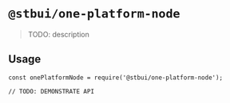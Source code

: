 # `@stbui/one-platform-node`

> TODO: description

## Usage

```
const onePlatformNode = require('@stbui/one-platform-node');

// TODO: DEMONSTRATE API
```
